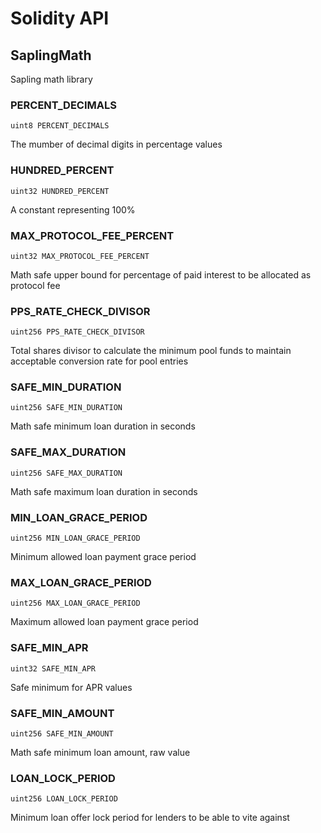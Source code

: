 # Solidity API

## SaplingMath

Sapling math library

### PERCENT_DECIMALS

```solidity
uint8 PERCENT_DECIMALS
```

The mumber of decimal digits in percentage values

### HUNDRED_PERCENT

```solidity
uint32 HUNDRED_PERCENT
```

A constant representing 100%

### MAX_PROTOCOL_FEE_PERCENT

```solidity
uint32 MAX_PROTOCOL_FEE_PERCENT
```

Math safe upper bound for percentage of paid interest to be allocated as protocol fee

### PPS_RATE_CHECK_DIVISOR

```solidity
uint256 PPS_RATE_CHECK_DIVISOR
```

Total shares divisor to calculate the minimum pool funds to maintain acceptable conversion rate for pool entries

### SAFE_MIN_DURATION

```solidity
uint256 SAFE_MIN_DURATION
```

Math safe minimum loan duration in seconds

### SAFE_MAX_DURATION

```solidity
uint256 SAFE_MAX_DURATION
```

Math safe maximum loan duration in seconds

### MIN_LOAN_GRACE_PERIOD

```solidity
uint256 MIN_LOAN_GRACE_PERIOD
```

Minimum allowed loan payment grace period

### MAX_LOAN_GRACE_PERIOD

```solidity
uint256 MAX_LOAN_GRACE_PERIOD
```

Maximum allowed loan payment grace period

### SAFE_MIN_APR

```solidity
uint32 SAFE_MIN_APR
```

Safe minimum for APR values

### SAFE_MIN_AMOUNT

```solidity
uint256 SAFE_MIN_AMOUNT
```

Math safe minimum loan amount, raw value

### LOAN_LOCK_PERIOD

```solidity
uint256 LOAN_LOCK_PERIOD
```

Minimum loan offer lock period for lenders to be able to vite against

